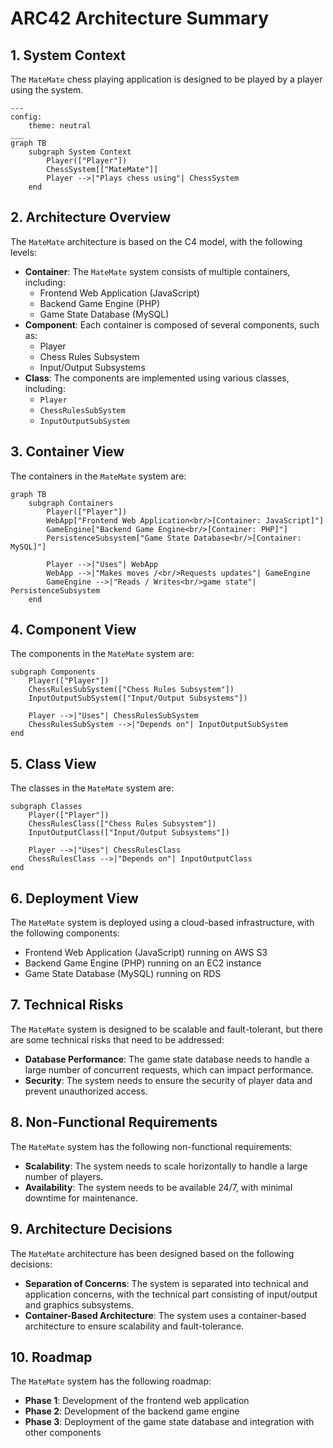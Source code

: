 **ARC42 Architecture Summary**
=====================================

**1. System Context**
--------------------

The `MateMate` chess playing application is designed to be played by a player using the system.

```mermaid
---
config:
    theme: neutral
___
graph TB
    subgraph System Context
        Player(["Player"])
        ChessSystem[["MateMate"]]
        Player -->|"Plays chess using"| ChessSystem
    end
```

**2. Architecture Overview**
---------------------------

The `MateMate` architecture is based on the C4 model, with the following levels:

*   **Container**: The `MateMate` system consists of multiple containers, including:
    *   Frontend Web Application (JavaScript)
    *   Backend Game Engine (PHP)
    *   Game State Database (MySQL)
*   **Component**: Each container is composed of several components, such as:
    *   Player
    *   Chess Rules Subsystem
    *   Input/Output Subsystems
*   **Class**: The components are implemented using various classes, including:
    *   `Player`
    *   `ChessRulesSubSystem`
    *   `InputOutputSubSystem`

**3. Container View**
---------------------

The containers in the `MateMate` system are:

```mermaid
graph TB
    subgraph Containers
        Player(["Player"])
        WebApp["Frontend Web Application<br/>[Container: JavaScript]"]
        GameEngine["Backend Game Engine<br/>[Container: PHP]"]
        PersistenceSubsystem["Game State Database<br/>[Container: MySQL]"]

        Player -->|"Uses"| WebApp
        WebApp -->|"Makes moves /<br/>Requests updates"| GameEngine
        GameEngine -->|"Reads / Writes<br/>game state"| PersistenceSubsystem
    end
```

**4. Component View**
---------------------

The components in the `MateMate` system are:

```mermaid
subgraph Components
    Player(["Player"])
    ChessRulesSubSystem(["Chess Rules Subsystem"])
    InputOutputSubSystem(["Input/Output Subsystems"])

    Player -->|"Uses"| ChessRulesSubSystem
    ChessRulesSubSystem -->|"Depends on"| InputOutputSubSystem
end
```

**5. Class View**
-----------------

The classes in the `MateMate` system are:

```mermaid
subgraph Classes
    Player(["Player"])
    ChessRulesClass(["Chess Rules Subsystem"])
    InputOutputClass(["Input/Output Subsystems"])

    Player -->|"Uses"| ChessRulesClass
    ChessRulesClass -->|"Depends on"| InputOutputClass
end
```

**6. Deployment View**
----------------------

The `MateMate` system is deployed using a cloud-based infrastructure, with the following components:

*   Frontend Web Application (JavaScript) running on AWS S3
*   Backend Game Engine (PHP) running on an EC2 instance
*   Game State Database (MySQL) running on RDS

**7. Technical Risks**
---------------------

The `MateMate` system is designed to be scalable and fault-tolerant, but there are some technical risks that need to be addressed:

*   **Database Performance**: The game state database needs to handle a large number of concurrent requests, which can impact performance.
*   **Security**: The system needs to ensure the security of player data and prevent unauthorized access.

**8. Non-Functional Requirements**
--------------------------------

The `MateMate` system has the following non-functional requirements:

*   **Scalability**: The system needs to scale horizontally to handle a large number of players.
*   **Availability**: The system needs to be available 24/7, with minimal downtime for maintenance.

**9. Architecture Decisions**
---------------------------

The `MateMate` architecture has been designed based on the following decisions:

*   **Separation of Concerns**: The system is separated into technical and application concerns, with the technical part consisting of input/output and graphics subsystems.
*   **Container-Based Architecture**: The system uses a container-based architecture to ensure scalability and fault-tolerance.

**10. Roadmap**
----------------

The `MateMate` system has the following roadmap:

*   **Phase 1**: Development of the frontend web application
*   **Phase 2**: Development of the backend game engine
*   **Phase 3**: Deployment of the game state database and integration with other components
